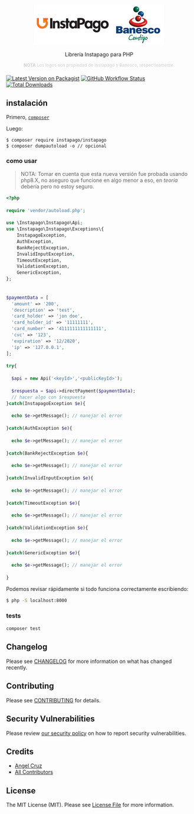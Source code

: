 <p align="center">
<img src="help/hYNsH6B.png">

</p>
<p align="center">
    Librería Instapago para PHP
</p>
<p align="center">
    <sup style="color: #d0d0d0;"><b>NOTA</b> Los logos son propiedad de Instapago y Banesco, respectivamente.</sup>
</p>

[![Latest Version on Packagist](https://img.shields.io/packagist/v/instapago/instapago.svg?style=flat-square)](https://packagist.org/packages/instapago/instapago)
[![GitHub Workflow Status](https://img.shields.io/github/actions/workflow/status/abr4xas/php-instapago/run-tests-pest.yml?style=flat-square)](https://github.com/abr4xas/php-instapago/actions?query=workflow%3ATests+branch%3Amaster)
[![Total Downloads](https://img.shields.io/packagist/dt/instapago/instapago.svg?style=flat-square)](https://packagist.org/packages/instapago/instapago)

## instalación

Primero, [`composer`](https://getcomposer.org/doc/faqs/how-to-install-composer-programmatically.md)

Luego:

```
$ composer require instapago/instapago
$ composer dumpautoload -o // opcional
```

### como usar

>NOTA: Tomar en cuenta que esta nueva versión fue probada usando php8.X, no aseguro que funcione en algo menor a eso, en *teoría* debería pero no estoy seguro.

```php
<?php

require 'vendor/autoload.php';

use \Instapago\Instapago\Api;
use \Instapago\Instapago\Exceptions\{
	InstapagoException,
	AuthException,
	BankRejectException,
	InvalidInputException,
	TimeoutException,
	ValidationException,
	GenericException,
};


$paymentData = [
  'amount' => '200',
  'description' => 'test',
  'card_holder' => 'jon doe',
  'card_holder_id' => '11111111',
  'card_number' => '4111111111111111',
  'cvc' => '123',
  'expiration' => '12/2020',
  'ip' => '127.0.0.1',
];

try{

  $api = new Api('<keyId>','<publicKeyId>');

  $respuesta = $api->directPayment($paymentData);
  // hacer algo con $respuesta
}catch(InstapagoException $e){

  echo $e->getMessage(); // manejar el error

}catch(AuthException $e){

  echo $e->getMessage(); // manejar el error

}catch(BankRejectException $e){

  echo $e->getMessage(); // manejar el error

}catch(InvalidInputException $e){

  echo $e->getMessage(); // manejar el error

}catch(TimeoutException $e){

  echo $e->getMessage(); // manejar el error

}catch(ValidationException $e){

  echo $e->getMessage(); // manejar el error

}catch(GenericException $e){

  echo $e->getMessage(); // manejar el error

}
```

Podemos revisar rápidamente si todo funciona correctamente escribiendo:

```bash
$ php -S localhost:8000
```

### tests

```bash
composer test
```

## Changelog

Please see [CHANGELOG](CHANGELOG.md) for more information on what has changed recently.

## Contributing

Please see [CONTRIBUTING](https://github.com/spatie/.github/blob/main/CONTRIBUTING.md) for details.

## Security Vulnerabilities

Please review [our security policy](../../security/policy) on how to report security vulnerabilities.

## Credits

- [Angel Cruz](https://github.com/abr4xas)
- [All Contributors](../../contributors)

## License

The MIT License (MIT). Please see [License File](LICENSE.md) for more information.
